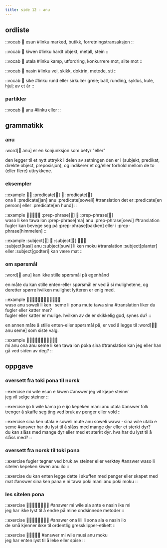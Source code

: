 ```yaml
---
title: side 12 - anu 
---
```

## ordliste

::vocab
󱤋 esun
#linku
marked, butikk, forretningstransaksjon
::

::vocab
󱤛 kiwen
#linku
hardt objekt, metall, stein
::

::vocab
󱥱 utala
#linku
kamp, utfordring, konkurrere mot, slite mot
::

::vocab
󱤿 nasin
#linku
vei, skikk, doktrin, metode, sti
::

::vocab
󱥜 sike
#linku
rund eller sirkulær greie; ball, runding, syklus, kule, hjul; av et år
::

### partikler
::vocab
󱤇 anu
#linku
eller
::

## grammatikk
### anu
:word[󱤇 anu] er en konjunksjon som betyr "eller"

den legger til et nytt uttrykk i delen av setningen den er i (subjekt, predikat, direkte object, preposisjon), og indikerer et og/eller forhold mellom de to (eller flere) uttrykkene.

### eksempler
::example
󱥆󱤧 :predicate[󱤑] 󱤇 :predicate[󱥢] \
ona li :predicate[jan] anu :predicate[soweli]
#translation
det er :predicate[en person] eller :predicate[en hund]
::

::example
󱥴󱤧󱤘󱥩󱤬 :prep-phrase[󱤰] 󱤇 :prep-phrase[󱥚] \
waso li ken tawa lon :prep-phrase[ma] anu :prep-phrase[sewi]
#translation
fugler kan bevege seg på :prep-phrase[bakken] eller i :prep-phrase[himmelen]
::

::example
:subject[󱤗] 󱤇 :subject[󱥦] 󱤧󱤘󱤶 \
:subject[kasi] anu :subject[suwi] li ken moku
#translation
:subject[planter] eller :subject[godteri] kan være mat
::

### om spørsmål

:word[󱤇 anu] kan ikke stille spørsmål på egenhånd

en måte du kan stille enten-eller spørsmål er ved å si mulighetene, og deretter spørre hvilken mulighet lytteren er enig med.

::example
󱥴󱤇󱥢󱤧󱤘󱦜󱥙󱤧󱥔󱤼󱥩󱥞 \
waso anu soweli li ken · seme li pona mute tawa sina
#translation
liker du fugler eller katter mer? \
fugler eller katter er mulige. hvilken av de er skikkelig god, synes du?
::

en annen måte å stille enten-eller spørsmål på, er ved å legge til :word[󱤇󱥙 anu seme] som siste valg.

::example
󱤴󱤇󱥆󱤇󱥙󱤧󱤘󱥩󱤬󱥒󱥞 \
mi anu ona anu seme li ken tawa lon poka sina
#translation
kan jeg eller han gå ved siden av deg?
::

## oppgave
### oversett fra toki pona til norsk
::exercise
mi wile esun e kiwen
#answer
jeg vil kjøpe steiner \
jeg vil selge steiner
::

::exercise
ijo li wile kama jo e ijo kepeken mani anu utala
#answer
folk trenger å skaffe seg ting ved bruk av penger eller vold
::

::exercise
sina ken utala e soweli mute anu soweli wawa · sina wile utala e seme
#answer
har du lyst til å slåss med mange dyr eller et sterkt dyr? \
du kan slåss med mange dyr eller med et sterkt dyr. hva har du lyst til å slåss med?
::

### oversett fra norsk til toki pona
::exercise
fugler tegner ved bruk av steiner eller verktøy
#answer
waso li sitelen kepeken kiwen anu ilo
::

::exercise
 du kan enten legge dette i skuffen med penger eller skapet med mat 
#answer
sina ken pana e ni tawa poki mani anu poki moku
::

### les sitelen pona
::exercise
󱤴󱥷󱤂󱤆󱤉󱤿󱤍󱤴
#answer
mi wile ala ante e nasin ike mi \
jeg har ikke lyst til å endre på mine ondsinnede metoder
::

::exercise
󱥆󱤨󱤧󱥡󱤂󱤉󱤿󱤎
#answer
ona lili li sona ala e nasin ilo \
de små kjenner ikke til ordentlig gressklipper-etikett
::

::exercise
󱤴󱥷󱤻󱤇󱤶
#answer
mi wile musi anu moku \
jeg har enten lyst til å leke eller spise
::